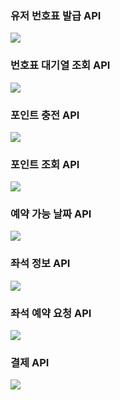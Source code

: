 ### 유저 번호표 발급 API
[![](https://mermaid.ink/img/pako:eNrNVEFLG0EU_iuPObUQNWsSNXsQUgySQxMxitCuyLg70YFkJp2ZVWMQpHiw1EN7qtgoXkpbECqtlBT6i7Kb_9DZnV3UaKC9dQ67M-9973vfezO8LnK5R5CNJHnlE-aSBYq3BG45DPQquYoLWJVEmHMbC0Vd2sZMQWmp8tBYJ2KHugSwBGm2DzELWOFNLGOQtwlPXK7TCrWxi6mibOupiTDfKPXE_LzOZcPLpVp9ZR2mEvxUgp8SZItKlUrUUB2Q6LDB1wQVz7gSo3anEmxoUOY966zeQaW-uyyCKEHJDonpQCqsfOkwg8dNFcuMzL4EKmGhVi1DbRkYV0D2tDYDTMEmHCagVl2sVaqL4HJft0UHFrLAd9JC0vWY6oRirVRZuQ9-THzSpw3KGnwcddzgCLjBRjCmn1GB-gaWy_WlWrVeXofg5HDQvw4_3EDw_Xh42r8NIk19teNrbBIpQW1jpqv960ITlv-vVpY8mnjz8D0o8yBwUxDsdUbua0SR2hZ8FxjZhZKBr5laIq7ynkvainJ2G31fK5FtziRZh_D8JvjWT4QO3_eCT78huO4N-m_072N4fgjh66vw7Gt48S5RHl3XGL0jTU8Fj1W8yP9Z7_D0KLy4gsGPy8H1efD2FMLjnhafARb8PAIW3hzD4NdJ-Fnr7l0Oz77ca3d8cBjKoBYRLUw9Pce6kdFBapu0iINsvfVIA_tN5SCHHWgo9hWvd5iLbCV8kkF-28MqHXvIbmDdkAzSkwrZXbSH7JnipJW3ZuYKc3krN12cLmZQB9kT1uz0ZL6Yy84WrGIxn7VmcgcZtM-5prAmc_lsVvuyVmFOh1i5mO9F7DRJiUf1ZH1uRm88gQ_-AJks4W4?type=png)](https://mermaid.live/edit#pako:eNrNVEFLG0EU_iuPObUQNWsSNXsQUgySQxMxitCuyLg70YFkJp2ZVWMQpHiw1EN7qtgoXkpbECqtlBT6i7Kb_9DZnV3UaKC9dQ67M-9973vfezO8LnK5R5CNJHnlE-aSBYq3BG45DPQquYoLWJVEmHMbC0Vd2sZMQWmp8tBYJ2KHugSwBGm2DzELWOFNLGOQtwlPXK7TCrWxi6mibOupiTDfKPXE_LzOZcPLpVp9ZR2mEvxUgp8SZItKlUrUUB2Q6LDB1wQVz7gSo3anEmxoUOY966zeQaW-uyyCKEHJDonpQCqsfOkwg8dNFcuMzL4EKmGhVi1DbRkYV0D2tDYDTMEmHCagVl2sVaqL4HJft0UHFrLAd9JC0vWY6oRirVRZuQ9-THzSpw3KGnwcddzgCLjBRjCmn1GB-gaWy_WlWrVeXofg5HDQvw4_3EDw_Xh42r8NIk19teNrbBIpQW1jpqv960ITlv-vVpY8mnjz8D0o8yBwUxDsdUbua0SR2hZ8FxjZhZKBr5laIq7ynkvainJ2G31fK5FtziRZh_D8JvjWT4QO3_eCT78huO4N-m_072N4fgjh66vw7Gt48S5RHl3XGL0jTU8Fj1W8yP9Z7_D0KLy4gsGPy8H1efD2FMLjnhafARb8PAIW3hzD4NdJ-Fnr7l0Oz77ca3d8cBjKoBYRLUw9Pce6kdFBapu0iINsvfVIA_tN5SCHHWgo9hWvd5iLbCV8kkF-28MqHXvIbmDdkAzSkwrZXbSH7JnipJW3ZuYKc3krN12cLmZQB9kT1uz0ZL6Yy84WrGIxn7VmcgcZtM-5prAmc_lsVvuyVmFOh1i5mO9F7DRJiUf1ZH1uRm88gQ_-AJks4W4)
<!--
[![](https://mermaid.ink/img/pako:eNptUT1LA0EQ_SvD1kr6KwKBBLlCDZ5p9FJsdid6mNs790OQEIiNIAixMAqSIqWFwqEp_E25u__g3m2CRdximY_HvDfzxoQlHIlHFF4bFAzbEb2QNA4F2NdiOpHQUyhdnlKpIxalVGjwhUbJMNX_NVtdf7cYoLyJGAJVoFy4i2lTTQdU1SA-cH33Vyr2m0072YPzg85pHxo6uULRiJQy2Bgb2_f5ZCO861vshtCDXs9vQ57NIH-crn-y4nUFxXKef6_W2RTK2Uc5f8-fFlDeL8u7zAIX5csDFG_Pxdenm7eZtOWviaEipmK7haOsVFp9J52ge3wUdPoOGooaEwqyR2KUMY24Pfm4KoZEX2KMIfFsyHFIzUiHJBQTC6VGJ8GtYMTT0uAeMSmneusQ8YZ0pGzV3u0sSf5y5JF17dDZWrs7-QUqobJ3?type=png)](https://mermaid.live/edit#pako:eNptUT1LA0EQ_SvD1kr6KwKBBLlCDZ5p9FJsdid6mNs790OQEIiNIAixMAqSIqWFwqEp_E25u__g3m2CRdximY_HvDfzxoQlHIlHFF4bFAzbEb2QNA4F2NdiOpHQUyhdnlKpIxalVGjwhUbJMNX_NVtdf7cYoLyJGAJVoFy4i2lTTQdU1SA-cH33Vyr2m0072YPzg85pHxo6uULRiJQy2Bgb2_f5ZCO861vshtCDXs9vQ57NIH-crn-y4nUFxXKef6_W2RTK2Uc5f8-fFlDeL8u7zAIX5csDFG_Pxdenm7eZtOWviaEipmK7haOsVFp9J52ge3wUdPoOGooaEwqyR2KUMY24Pfm4KoZEX2KMIfFsyHFIzUiHJBQTC6VGJ8GtYMTT0uAeMSmneusQ8YZ0pGzV3u0sSf5y5JF17dDZWrs7-QUqobJ3)
-->

### 번호표 대기열 조회 API
[![](https://mermaid.ink/img/pako:eNqNk99rE0EQx_-VYZ8UYn5e0uYeCtGEcA8moakU9KRsbzftYrIX7_baxBCotIXY9qUPhaBpUSgo4kOQKvFfyl3-Bze3F6JWsftwtzv7nZnPDDs9ZNmEIh259KVHuUWLDO84uGVykKtgCduBJy511LmNHcEs1sZcQKFm3DbWqbPHLArYBVdtb2uKWOBt7IYisg33LFumdcTWPmaC8Z37ykN956kfrK3JXDqUSxuQiMSJSJxwBRaem-hF9k1lNkg_KqBmSPeISgdPhgNG1F1klfcLIh0ajJOHXYM8-iOc8ljofg25ToXD6B4lsKxj7mNy5YObAhQkMBc2C8aGsv9OEBY4r2mL8Ya9VCj-eRd0eLZeqteqlXrpOVT8z8fgnx1MJ-Pg-jy4nEBw-Hp2OFKOtCmbu8xZrhqV8j-Til3H3gdO96HQdCgm3bIt6ecZSx2LtgWz-X9xZsOj4OoLBIOR_3UQXB37pwP_9DouMb8fQSW4GcD0x1nw8QCC0fvZ209_pSxWKyWQj43bAmiHucK9A3LF3mDWCyoM1_UouTuwPx5NJ2_88bvg8gAk82w4mZ2PpmNJ-OFGljK7GIa4FyfBybeomoiak8X7DP8mRzHUok4LMyKnqDc3mkjs0hY1kS63hDaw1xQmMnlfSrEn7HqXW0gXjkdjyGsTLBZDh_QGll2JITknSO-hDtIzWlxbzeTSuWxSrpXUSi6GukhPp3Px5Goqvaql8-l8JqNl-zH0yrZliFR8JZnSkloyr-XyuaSWDcM9De-i8JQwOdeP1eCH89__CVeDcEw?type=png)](https://mermaid.live/edit#pako:eNqNk99rE0EQx_-VYZ8UYn5e0uYeCtGEcA8moakU9KRsbzftYrIX7_baxBCotIXY9qUPhaBpUSgo4kOQKvFfyl3-Bze3F6JWsftwtzv7nZnPDDs9ZNmEIh259KVHuUWLDO84uGVykKtgCduBJy511LmNHcEs1sZcQKFm3DbWqbPHLArYBVdtb2uKWOBt7IYisg33LFumdcTWPmaC8Z37ykN956kfrK3JXDqUSxuQiMSJSJxwBRaem-hF9k1lNkg_KqBmSPeISgdPhgNG1F1klfcLIh0ajJOHXYM8-iOc8ljofg25ToXD6B4lsKxj7mNy5YObAhQkMBc2C8aGsv9OEBY4r2mL8Ya9VCj-eRd0eLZeqteqlXrpOVT8z8fgnx1MJ-Pg-jy4nEBw-Hp2OFKOtCmbu8xZrhqV8j-Til3H3gdO96HQdCgm3bIt6ecZSx2LtgWz-X9xZsOj4OoLBIOR_3UQXB37pwP_9DouMb8fQSW4GcD0x1nw8QCC0fvZ209_pSxWKyWQj43bAmiHucK9A3LF3mDWCyoM1_UouTuwPx5NJ2_88bvg8gAk82w4mZ2PpmNJ-OFGljK7GIa4FyfBybeomoiak8X7DP8mRzHUok4LMyKnqDc3mkjs0hY1kS63hDaw1xQmMnlfSrEn7HqXW0gXjkdjyGsTLBZDh_QGll2JITknSO-hDtIzWlxbzeTSuWxSrpXUSi6GukhPp3Px5Goqvaql8-l8JqNl-zH0yrZliFR8JZnSkloyr-XyuaSWDcM9De-i8JQwOdeP1eCH89__CVeDcEw)
<!--
[![](https://mermaid.ink/img/pako:eNqNk0Fr2zAUx7_KQ6cNsuXuQyEjIfgwJzQpg82jqNZLK5ZImSU3DSHQ0RaytpceCmFLywaFjbFDGN3IvlJsf4fJlkM2urH6IEvv_Z_-Pwm9EQkkQ-IQha8jFAFWOd0Nac8XYL5KoGUIWwpDu-7TUPOA96nQUGm6d4MtDPd5gEAVKDu9q6lSTXeoykVsBx4E0tiGentAueZi96GtsGNm_Whjw3g5UK-1oVyIy4W4rDTVkSqPIiN02bjAbrqmqGBxIMsBZzZXRE1-xeFAhwv2ZOiyrXwTq1tlf99oE3XIcR8ZrJkzCl_YGtrVYIGAK3hWcds2_qdvfpiMf5uLjlwrLHXG4MCLzVqr2fBatZfgxV9OID4_XC7myc1FcrWA5OhNejSzhdg1F7n2rDdcr_5PU70XygEIHEClGyJlw7o09Jlj7SDAvuZS_BcnnR4n118hmczib5Pk-iQ-m8RnN48N5o9j8JLbCSx_niefDiGZfUjfff4rZbXh1cA8LCE14AFXWt0D2ZNtHrxC7SoVIbs_cDyfLRdv4_n75OoQDHM6XaQXs-XcEH68NUdJL6c57uVpcvq9OE1BLdjqLeZ_X5AS6WHYo5yZjhllQZ_oPeyhTxwzZdihUVf7xBdjI6WRlq2hCIijwwhLJOozqlcNRpwONbdSIqYnnku5XiPjpume2q7Mm3P8C0bvVjU?type=png)](https://mermaid.live/edit#pako:eNqNk0Fr2zAUx7_KQ6cNsuXuQyEjIfgwJzQpg82jqNZLK5ZImSU3DSHQ0RaytpceCmFLywaFjbFDGN3IvlJsf4fJlkM2urH6IEvv_Z_-Pwm9EQkkQ-IQha8jFAFWOd0Nac8XYL5KoGUIWwpDu-7TUPOA96nQUGm6d4MtDPd5gEAVKDu9q6lSTXeoykVsBx4E0tiGentAueZi96GtsGNm_Whjw3g5UK-1oVyIy4W4rDTVkSqPIiN02bjAbrqmqGBxIMsBZzZXRE1-xeFAhwv2ZOiyrXwTq1tlf99oE3XIcR8ZrJkzCl_YGtrVYIGAK3hWcds2_qdvfpiMf5uLjlwrLHXG4MCLzVqr2fBatZfgxV9OID4_XC7myc1FcrWA5OhNejSzhdg1F7n2rDdcr_5PU70XygEIHEClGyJlw7o09Jlj7SDAvuZS_BcnnR4n118hmczib5Pk-iQ-m8RnN48N5o9j8JLbCSx_niefDiGZfUjfff4rZbXh1cA8LCE14AFXWt0D2ZNtHrxC7SoVIbs_cDyfLRdv4_n75OoQDHM6XaQXs-XcEH68NUdJL6c57uVpcvq9OE1BLdjqLeZ_X5AS6WHYo5yZjhllQZ_oPeyhTxwzZdihUVf7xBdjI6WRlq2hCIijwwhLJOozqlcNRpwONbdSIqYnnku5XiPjpume2q7Mm3P8C0bvVjU)
-->
### 포인트 충전 API
[![](https://mermaid.ink/img/pako:eNp1kU1PAjEQhv9K0_Ma7z2QEFkjB3HD6kXLYWgHaMK2az9MDOG_O9suEbLaQ9OZeear74krp5ELHvAzoVW4MLD30EnL6MxVdJ69BfTF7sFHo0wPNrJ5s5w6W_RfRiGDwEJ5TpkFRNhCyJDelni5h0Z3sxlVFuzjsX59eNqw-94ZG8dxmiWFxx6CJcKZ0RVTB_B7ZFfkyBB96UZ4ryHeUJfYTdFM6b-L5cnWGJO3V92T90h7TQYd1qFF1nXbvKzaevNvSk6Slle8Q9-B0aTHaXBKHg_YoeSCnhp3kI5RcmnPhEKKrv22iovoE1a8DD7Kx8UOjoG89OPvzv3aqA1J-lw0z9KffwAF1at-?type=png)](https://mermaid.live/edit#pako:eNp1kU1PAjEQhv9K0_Ma7z2QEFkjB3HD6kXLYWgHaMK2az9MDOG_O9suEbLaQ9OZeear74krp5ELHvAzoVW4MLD30EnL6MxVdJ69BfTF7sFHo0wPNrJ5s5w6W_RfRiGDwEJ5TpkFRNhCyJDelni5h0Z3sxlVFuzjsX59eNqw-94ZG8dxmiWFxx6CJcKZ0RVTB_B7ZFfkyBB96UZ4ryHeUJfYTdFM6b-L5cnWGJO3V92T90h7TQYd1qFF1nXbvKzaevNvSk6Slle8Q9-B0aTHaXBKHg_YoeSCnhp3kI5RcmnPhEKKrv22iovoE1a8DD7Kx8UOjoG89OPvzv3aqA1J-lw0z9KffwAF1at-)
<!--
[![](https://mermaid.ink/img/pako:eNp1ksFuwjAMhl8lyplp9xyQkODQw0ZFt8sWDiYxEIkmXeJMmhDvPrcpGqgshyixP9u_45ylCRalkgm_MnqDSweHCK32gtfCUIjiPWEs9w4iOeM68CQqTxgNdvTIuairqbHB-O0MCkgileOUWQLBDtIA2V3xl71X8TSfc2YlPut187YVz11wnkapdcXesYQSmWnh7EyYI8QDihtyZJi-FmO8s0B31NV3l3Sg7ONkg7ANUo7-pnqOEbmtidC-G-5js2rq9Wuz2v4bMgRpL2eyxdiCszyrc2_Uko7YopaKjxb3kE-kpfYXRiFTaH68kYpixpkswsfRSrWHU2IrP_hHCH93tI7H_VL-w_AtLr9Nt7Xo?type=png)](https://mermaid.live/edit#pako:eNp1ksFuwjAMhl8lyplp9xyQkODQw0ZFt8sWDiYxEIkmXeJMmhDvPrcpGqgshyixP9u_45ylCRalkgm_MnqDSweHCK32gtfCUIjiPWEs9w4iOeM68CQqTxgNdvTIuairqbHB-O0MCkgileOUWQLBDtIA2V3xl71X8TSfc2YlPut187YVz11wnkapdcXesYQSmWnh7EyYI8QDihtyZJi-FmO8s0B31NV3l3Sg7ONkg7ANUo7-pnqOEbmtidC-G-5js2rq9Wuz2v4bMgRpL2eyxdiCszyrc2_Uko7YopaKjxb3kE-kpfYXRiFTaH68kYpixpkswsfRSrWHU2IrP_hHCH93tI7H_VL-w_AtLr9Nt7Xo)
-->

### 포인트 조회 API
[![](https://mermaid.ink/img/pako:eNqFUU1rwzAM_SvG54zefSgUmo0ctoVmu2zuQbXVztDYmT8KI-S_T4kT2tHDfDCW3tOT5Ndz5TRywQN-J7QKtwZOHlppGZ2Nis6z94A-xx34aJTpwEa2qav7ZIP-YhQyCCzk5z1nCxEOECaSPmQ832Ojh_WalAX7fCrf9mzVOWPjqk-EVHqYp6orYs2tBBsxZnTG5izhSxvBHo3VbBLKnAW5Fdlh9AYv-Id4FZtGIk7ydulXMJW8R1ropiKPNu5BG-zKpn59acr9f5VTrbS84C36FowmP_oxKXn8whYlF_TUeIR0jpJLOxAVUnTNj1VcRJ-w4KnTEBf7uDjCOVCWfvzDuWuM2pClz9nzyfrhF3gxq-g?type=png)](https://mermaid.live/edit#pako:eNqFUU1rwzAM_SvG54zefSgUmo0ctoVmu2zuQbXVztDYmT8KI-S_T4kT2tHDfDCW3tOT5Ndz5TRywQN-J7QKtwZOHlppGZ2Nis6z94A-xx34aJTpwEa2qav7ZIP-YhQyCCzk5z1nCxEOECaSPmQ832Ojh_WalAX7fCrf9mzVOWPjqk-EVHqYp6orYs2tBBsxZnTG5izhSxvBHo3VbBLKnAW5Fdlh9AYv-Id4FZtGIk7ydulXMJW8R1ropiKPNu5BG-zKpn59acr9f5VTrbS84C36FowmP_oxKXn8whYlF_TUeIR0jpJLOxAVUnTNj1VcRJ-w4KnTEBf7uDjCOVCWfvzDuWuM2pClz9nzyfrhF3gxq-g)
<!--
[![](https://mermaid.ink/img/pako:eNqFUsFqwzAM_RXjc0bvPhQKzUYO20KzXbb0oNrqZmiczJYLI-Tfp8QJ7ehgPhhJ7-lJstxL3RqUSgb8iug0bi18eGhqJ_hsNLVevAb0ye_Ak9W2A0eicIReY0d_gZuyuA1W6M9Wo4AgQjJvOVsgOECYSOaQ8HSPXdyt16ysxPtD_rIXq661jlZ9ZKQww9xyWTBrLqXEiAlrEjZHGV_KKHFvnRGTUOIsyLXIDslbPOMv4kVsaok50bulXiZ09B55oKuM1No4B0-wy6vy-anK9_9lTrm1k5ls0DdgDS-rH4O1pE9ssJaKTYNHiCeqZe0GpkKktvp2WiryETMZOwO07FaqI5wCR_nF39r24qOxvO_H9CGmfzH8ADDBtnY?type=png)](https://mermaid.live/edit#pako:eNqFUsFqwzAM_RXjc0bvPhQKzUYO20KzXbb0oNrqZmiczJYLI-Tfp8QJ7ehgPhhJ7-lJstxL3RqUSgb8iug0bi18eGhqJ_hsNLVevAb0ye_Ak9W2A0eicIReY0d_gZuyuA1W6M9Wo4AgQjJvOVsgOECYSOaQ8HSPXdyt16ysxPtD_rIXq661jlZ9ZKQww9xyWTBrLqXEiAlrEjZHGV_KKHFvnRGTUOIsyLXIDslbPOMv4kVsaok50bulXiZ09B55oKuM1No4B0-wy6vy-anK9_9lTrm1k5ls0DdgDS-rH4O1pE9ssJaKTYNHiCeqZe0GpkKktvp2WiryETMZOwO07FaqI5wCR_nF39r24qOxvO_H9CGmfzH8ADDBtnY)
-->

### 예약 가능 날짜 API
[![](https://mermaid.ink/img/pako:eNqVUztvgzAQ_isnz1TZGSpFSlplaBqFtENLhsM-WqtgU3NEiqL89xoMCi0ZUgZ0r---e_hOQlpFIhY1fTdkJC00fjgsUwP-m0u2Dl5qckGv0LGWukLDsDJMTlLF15zzzWpqTMgdtCTAGuogTmMWyJhh3QWpLPjDv63i7v5-RBvD--Nyt4eZtL5wxzNHbV5kbc1MIVMdkCPI3wSv5HR-BLZfZEIwFgy7Vg0-TSrYRyX45m6l7oa4WXlQ33wMPQJYc0GXqN7vI4cRxJBro2CUGfCAusAiI2g5LuABMuaZ4rIi4KDQNV9j7hob6tMquj1H6LGdj5_MdplsntfJcg_bEf7feanwzyCsYm35yjp-73VCPt6iDFwPnmrIQMYLnZgaEYmSXIla-Us4tcZU8CeVlIrYi4pybApORWrOPhQbtsnRSBGzaygSTdVW3h-OiHP0hUfCP-c3ay86Ke2P6SlcW3d05x_SsCwu?type=png)](https://mermaid.live/edit#pako:eNqVUztvgzAQ_isnz1TZGSpFSlplaBqFtENLhsM-WqtgU3NEiqL89xoMCi0ZUgZ0r---e_hOQlpFIhY1fTdkJC00fjgsUwP-m0u2Dl5qckGv0LGWukLDsDJMTlLF15zzzWpqTMgdtCTAGuogTmMWyJhh3QWpLPjDv63i7v5-RBvD--Nyt4eZtL5wxzNHbV5kbc1MIVMdkCPI3wSv5HR-BLZfZEIwFgy7Vg0-TSrYRyX45m6l7oa4WXlQ33wMPQJYc0GXqN7vI4cRxJBro2CUGfCAusAiI2g5LuABMuaZ4rIi4KDQNV9j7hob6tMquj1H6LGdj5_MdplsntfJcg_bEf7feanwzyCsYm35yjp-73VCPt6iDFwPnmrIQMYLnZgaEYmSXIla-Us4tcZU8CeVlIrYi4pybApORWrOPhQbtsnRSBGzaygSTdVW3h-OiHP0hUfCP-c3ay86Ke2P6SlcW3d05x_SsCwu)

### 좌석 정보 API
[![](https://mermaid.ink/img/pako:eNqNU01vwjAM_StRzkzce0BCAiYOY2hlO2zlYBKzRWuTLnGREOK_z23oqOgE9FD54znPz3EOUjmNMpEBfyq0CicGPj0UmRX8jRU5L14D-uiX4MkoU4IlMbeEXmFJ_yXHy3k_mKLfGYUCggjR7GMmQLCB0ID0Jubjv-7iYTTq0Cbi43G6Wouhcty4p2FAoBDRHdhl0Rt6s92LlftGG8GQU3RjzqCO8f5BrOsaazOz5ZyBJ62JOKGE6Zx5SjKslZuImbFaeKwHA2ScFbADk8MmR3FB0NZ0We4qPNM2Mu6qiWrq2bPul2m6fF6k0_WV2j-hmPMtxqkuHN2cbI-ieyEqMs2YqD0BLRuNmVk5kAX6AozmRT7UwUzSFxaYyYRNjVuocspkZo8MhYpcurdKJuQrHMiq1EDt3stkC9z4QPI2vjt39lEbfgtP8bE0b-b4C_sYE8k?type=png)](https://mermaid.live/edit#pako:eNqNU01vwjAM_StRzkzce0BCAiYOY2hlO2zlYBKzRWuTLnGREOK_z23oqOgE9FD54znPz3EOUjmNMpEBfyq0CicGPj0UmRX8jRU5L14D-uiX4MkoU4IlMbeEXmFJ_yXHy3k_mKLfGYUCggjR7GMmQLCB0ID0Jubjv-7iYTTq0Cbi43G6Wouhcty4p2FAoBDRHdhl0Rt6s92LlftGG8GQU3RjzqCO8f5BrOsaazOz5ZyBJ62JOKGE6Zx5SjKslZuImbFaeKwHA2ScFbADk8MmR3FB0NZ0We4qPNM2Mu6qiWrq2bPul2m6fF6k0_WV2j-hmPMtxqkuHN2cbI-ieyEqMs2YqD0BLRuNmVk5kAX6AozmRT7UwUzSFxaYyYRNjVuocspkZo8MhYpcurdKJuQrHMiq1EDt3stkC9z4QPI2vjt39lEbfgtP8bE0b-b4C_sYE8k)

### 좌석 예약 요청 API
[![](https://mermaid.ink/img/pako:eNqNU8FuwjAM_ZUo14E47dIDEhJM4jCoVthhKweTuhCtTbrUnVQh_n1uU0ZHN209VIn9_Oz3kpyksgnKQJb4XqFRONdwcJDHRvA3U2Sd2Jbo_L4AR1rpAgyJpSF0Cgv6KTkLl8NghO5DKxRQitIvh5g5EOyhbEHJ3uf9v5liPJ322gbiNVxHm52YKMuTO5o4bIiBtDVdVQ9-W_yMTqe12Ng3NB4MGfmtz2lMfHxIxPr-0731MFxywV0nPmDpQEL3mFeWUDh9OJKwqfjCbTAvrANX-wooS30wObJHKZ_Jvci1qQjLK09Xyc0uJgZiWyTA7C3Dvv7W9goft2r8XIbJ81bCrYLGf9b8tIjC9Spa7H4pwIwPz5vIwv40csDa9195Lx9AZxcGNH4RGzmSOXJrnfDtPTXBWNIRc4xlwMsEU6gyimVszgyFimxUGyUDchWOZNUa0112GaTAY48kX8EXa697TDQ_gEf_QtqHcv4E69UOUg?type=png)](https://mermaid.live/edit#pako:eNqNU8FuwjAM_ZUo14E47dIDEhJM4jCoVthhKweTuhCtTbrUnVQh_n1uU0ZHN209VIn9_Oz3kpyksgnKQJb4XqFRONdwcJDHRvA3U2Sd2Jbo_L4AR1rpAgyJpSF0Cgv6KTkLl8NghO5DKxRQitIvh5g5EOyhbEHJ3uf9v5liPJ322gbiNVxHm52YKMuTO5o4bIiBtDVdVQ9-W_yMTqe12Ng3NB4MGfmtz2lMfHxIxPr-0731MFxywV0nPmDpQEL3mFeWUDh9OJKwqfjCbTAvrANX-wooS30wObJHKZ_Jvci1qQjLK09Xyc0uJgZiWyTA7C3Dvv7W9goft2r8XIbJ81bCrYLGf9b8tIjC9Spa7H4pwIwPz5vIwv40csDa9195Lx9AZxcGNH4RGzmSOXJrnfDtPTXBWNIRc4xlwMsEU6gyimVszgyFimxUGyUDchWOZNUa0112GaTAY48kX8EXa697TDQ_gEf_QtqHcv4E69UOUg)

### 결제 API
[![](https://mermaid.ink/img/pako:eNqVVMFq20AQ_ZVhr3XIXYdAIA740ERUbg-tcljvjqsl0q66WtURIdBC6KH4WOglh5QUejWlh3xTbP9DR1o5VuKapDqI2Z33Zt6MRnPOhJHIAlbghxK1wAPF31uexRro2RfOWHhdoPXnnFunhMq5djDQDq3A3P3LuR8ONi8jtB-VQOAFFN7cxBxwx0e8aEBy5P3-XavY2dvrpA3gXXgcDU9gVxhSbt1uzqsMtfOEDvIx7w1aNa5gaE5RezBPnT96n0Lp7zcDUWlPJG46Fw4I-6ItOYCS1IOSPaqcOzLWyBZC6FXtAYgExamHmolGWyQqh1H1gFcrXjsbLJ6poqPhYfR7KXe_Z4vrK1h-u5z_uFpc3i6-_oRtpLWkgaYKHLSFQkKZjK228Xbus82nn-5uZ4vvf2D55Xr5eQbzX9P5zXQbselu2CbJrRFYFCihKEVtjcs0fZTTN7oeDvoqr_pReHwU9U-eHQJTmjVt_quTjcZhYs0ENE7Iwd2RcYem1LJ_Vs-JMvpZImsmEBUaLvStNbYjTbdfu9Hoh7MGPzWgG2m6cy14rQ4OuUpXEVZ5Ys16LEObcSVpIZzXlzFzCWYYs4BMiWNepi5msb4gKC-diSotWOBsiT1W5pK71f5gwZiT7B6jv_qtMeszSkWD89IvnWb3XPwFcDmCxA?type=png)](https://mermaid.live/edit#pako:eNqVVMFq20AQ_ZVhr3XIXYdAIA740ERUbg-tcljvjqsl0q66WtURIdBC6KH4WOglh5QUejWlh3xTbP9DR1o5VuKapDqI2Z33Zt6MRnPOhJHIAlbghxK1wAPF31uexRro2RfOWHhdoPXnnFunhMq5djDQDq3A3P3LuR8ONi8jtB-VQOAFFN7cxBxwx0e8aEBy5P3-XavY2dvrpA3gXXgcDU9gVxhSbt1uzqsMtfOEDvIx7w1aNa5gaE5RezBPnT96n0Lp7zcDUWlPJG46Fw4I-6ItOYCS1IOSPaqcOzLWyBZC6FXtAYgExamHmolGWyQqh1H1gFcrXjsbLJ6poqPhYfR7KXe_Z4vrK1h-u5z_uFpc3i6-_oRtpLWkgaYKHLSFQkKZjK228Xbus82nn-5uZ4vvf2D55Xr5eQbzX9P5zXQbselu2CbJrRFYFCihKEVtjcs0fZTTN7oeDvoqr_pReHwU9U-eHQJTmjVt_quTjcZhYs0ENE7Iwd2RcYem1LJ_Vs-JMvpZImsmEBUaLvStNbYjTbdfu9Hoh7MGPzWgG2m6cy14rQ4OuUpXEVZ5Ys16LEObcSVpIZzXlzFzCWYYs4BMiWNepi5msb4gKC-diSotWOBsiT1W5pK71f5gwZiT7B6jv_qtMeszSkWD89IvnWb3XPwFcDmCxA)


<!-- 
[![](https://mermaid.ink/img/pako:eNrNV11PE0EU_SuTebUQ-gGUfTAhtpgmBogFH6Q-DLtTOrGdqbOzQCUkaIgR0kQfRNHUpPgRNNGkUWP64h-i2__g7M623ZbdsmpE-9BsO_eec-89Z2Z3d6DODAw1aOJ7FqY6zhC0wVGlQIH8zOuCcbBqYq5-VxEXRCdVRAXIUYG5jqsiaHF-OXf-zzzmm0THAJnAVJfnYzJIoHVkukHGulpX304VE1evSmQNrF3PrtwBdqNpN_dA91Gz-6AFOq3GWftgwCwvZLjHqYHV1VxGxjwBnfreWbtlv_gG7OZR5-u3s5aEePKpe_Sh87ThA-s-PwD2q2f2l88Kz0PqlTAU6Gd06vQtH3dfHhdoQAvLS3nZg2S2X7e7h21gf_9oN_eDa5d5IJeJAb2E-AYGVUaoMEfL6o1OA1bVQMILU1G9NT-qijL8YSM93sTC4tRHb3GOpUi-DH_Pazez-eWlxXz2zkWZYYr6pnHS6r6qj5mGEd7-Qm4xc1HzskBO8GaU9q3fbt-K0r5vH_WNffzYPvoBpDM7h-9B52HTPm0MjO1LGE2_hTkp1sAKu4s9ElQW6qdaI9ibW8iOGkscoEVvjPLC2dJIEEbB_CYiZbRexs7ksTlIDhSLUCMgu7x-LjtYxlBacIOYIojb0zZq4niJo-HgsjzRlAyLTARIMazpOTK_groiW5BcPQRMjQimelO39197h95fcNMwkN9UwcSBbgobZgQP5TESgNAi4xUXIbpxUJ_KDMUYY58o6dFNdBHaP7aSumv1JFXHhbpLXpKlohQwmPiVCN6KjbGOHDEGnGyUBGBF0AdbwZUq44jXlEjINMkGrTgnvMQA06BCqHXhybeq7tJRPDfxx6bz55qWrmPTLFrl_8hSZ19adrNxqSYapQyyjfew4XkkZ4yX9BqjRcIrShO2RTE3S6Q6_iQK18_pqg-i4vD20L1puI4-pNdY99l-56Rh77ftw3cgLGlQfI7KXuUzCqq5Ti5JJsZrYXkTfbbBA3Xvofe03nlbD0t0FVj2SKqcOVaUj2EDU5ZHOEPOzqgQrrsp-6VJujWulDjbAhRvudrLnbHALGpktx0vDek0pkjXNc6mcnNBlnPGfaVR4_J2IIzBCpYeI4Z829txFgpQlHAFF6AmLw1cRFZZFGCB7spQZAmWr1EdaoJbOAbVy4L3cgi1IpIVx6B8ZYPaDtyGWiKZmpydik_PplKJ9NRsKp2OwRrUJuLJdGIymZxJxNMzybn43ExqNwbvMyYxEpPx9FwqMTOVlp-4zHPxbrtrDunuT6ZxE-Y?type=png)](https://mermaid.live/edit#pako:eNrNV11PE0EU_SuTebUQ-gGUfTAhtpgmBogFH6Q-DLtTOrGdqbOzQCUkaIgR0kQfRNHUpPgRNNGkUWP64h-i2__g7M623ZbdsmpE-9BsO_eec-89Z2Z3d6DODAw1aOJ7FqY6zhC0wVGlQIH8zOuCcbBqYq5-VxEXRCdVRAXIUYG5jqsiaHF-OXf-zzzmm0THAJnAVJfnYzJIoHVkukHGulpX304VE1evSmQNrF3PrtwBdqNpN_dA91Gz-6AFOq3GWftgwCwvZLjHqYHV1VxGxjwBnfreWbtlv_gG7OZR5-u3s5aEePKpe_Sh87ThA-s-PwD2q2f2l88Kz0PqlTAU6Gd06vQtH3dfHhdoQAvLS3nZg2S2X7e7h21gf_9oN_eDa5d5IJeJAb2E-AYGVUaoMEfL6o1OA1bVQMILU1G9NT-qijL8YSM93sTC4tRHb3GOpUi-DH_Pazez-eWlxXz2zkWZYYr6pnHS6r6qj5mGEd7-Qm4xc1HzskBO8GaU9q3fbt-K0r5vH_WNffzYPvoBpDM7h-9B52HTPm0MjO1LGE2_hTkp1sAKu4s9ElQW6qdaI9ibW8iOGkscoEVvjPLC2dJIEEbB_CYiZbRexs7ksTlIDhSLUCMgu7x-LjtYxlBacIOYIojb0zZq4niJo-HgsjzRlAyLTARIMazpOTK_groiW5BcPQRMjQimelO39197h95fcNMwkN9UwcSBbgobZgQP5TESgNAi4xUXIbpxUJ_KDMUYY58o6dFNdBHaP7aSumv1JFXHhbpLXpKlohQwmPiVCN6KjbGOHDEGnGyUBGBF0AdbwZUq44jXlEjINMkGrTgnvMQA06BCqHXhybeq7tJRPDfxx6bz55qWrmPTLFrl_8hSZ19adrNxqSYapQyyjfew4XkkZ4yX9BqjRcIrShO2RTE3S6Q6_iQK18_pqg-i4vD20L1puI4-pNdY99l-56Rh77ftw3cgLGlQfI7KXuUzCqq5Ti5JJsZrYXkTfbbBA3Xvofe03nlbD0t0FVj2SKqcOVaUj2EDU5ZHOEPOzqgQrrsp-6VJujWulDjbAhRvudrLnbHALGpktx0vDek0pkjXNc6mcnNBlnPGfaVR4_J2IIzBCpYeI4Z829txFgpQlHAFF6AmLw1cRFZZFGCB7spQZAmWr1EdaoJbOAbVy4L3cgi1IpIVx6B8ZYPaDtyGWiKZmpydik_PplKJ9NRsKp2OwRrUJuLJdGIymZxJxNMzybn43ExqNwbvMyYxEpPx9FwqMTOVlp-4zHPxbrtrDunuT6ZxE-Y)
-->